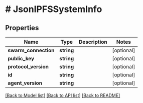 # # JsonIPFSSystemInfo

## Properties

Name | Type | Description | Notes
------------ | ------------- | ------------- | -------------
**swarm_connection** | **string** |  | [optional]
**public_key** | **string** |  | [optional]
**protocol_version** | **string** |  | [optional]
**id** | **string** |  | [optional]
**agent_version** | **string** |  | [optional]

[[Back to Model list]](../../README.md#models) [[Back to API list]](../../README.md#endpoints) [[Back to README]](../../README.md)
